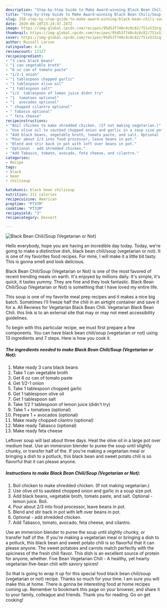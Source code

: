 ```yaml
---
description: "Step-by-Step Guide to Make Award-winning Black Bean Chili/Soup (Vegetarian or Not)"
title: "Step-by-Step Guide to Make Award-winning Black Bean Chili/Soup (Vegetarian or Not)"
slug: 258-step-by-step-guide-to-make-award-winning-black-bean-chili-soup-vegetarian-or-not
date: 2020-08-10T23:24:47.247Z
image: https://img-global.cpcdn.com/recipes/95d53f740c4c0c82/751x532cq70/black-bean-chilisoup-vegetarian-or-not-recipe-main-photo.jpg
thumbnail: https://img-global.cpcdn.com/recipes/95d53f740c4c0c82/751x532cq70/black-bean-chilisoup-vegetarian-or-not-recipe-main-photo.jpg
cover: https://img-global.cpcdn.com/recipes/95d53f740c4c0c82/751x532cq70/black-bean-chilisoup-vegetarian-or-not-recipe-main-photo.jpg
author: Russell Larson
ratingvalue: 4.4
reviewcount: 12127
recipeingredient:
- "3 cans black beans"
- "1 can vegetable broth"
- "6 oz can of tomato paste"
- "1/2-1 onion"
- "1 tablespoon chopped garlic"
- "1 tablespoon olive oil"
- "1 tablespoon salt"
- "1/2  tablespoon of lemon juice didnt try"
- "1  tomatoes optional"
- "1  avocados optional"
- " chopped cilantro optional"
- " Tabasco optional"
- " feta cheese"
recipeinstructions:
- "Boil chicken to make shredded chicken. (If not making vegetarian.)"
- "Use olive oil to sautéed chopped onion and garlic in a soup size pot."
- "Add black beans, vegetable broth, tomato paste, and salt. Optional - lemon juice. Boil."
- "Pour about 2/3 into food processor, leave beans in pot."
- "Blend and stir back in pot with left over beans in pot."
- "Optional - add shredded chicken."
- "Add Tabasco, tomato, avocado, feta cheese, and cilantro."
categories:
- Recipe
tags:
- black
- bean
- chilisoup

katakunci: black bean chilisoup 
nutrition: 211 calories
recipecuisine: American
preptime: "PT37M"
cooktime: "PT33M"
recipeyield: "3"
recipecategory: Dessert

---
```



![Black Bean Chili/Soup (Vegetarian or Not)](https://img-global.cpcdn.com/recipes/95d53f740c4c0c82/751x532cq70/black-bean-chilisoup-vegetarian-or-not-recipe-main-photo.jpg)

Hello everybody, hope you are having an incredible day today. Today, we're going to make a distinctive dish, black bean chili/soup (vegetarian or not). It is one of my favorites food recipes. For mine, I will make it a little bit tasty. This is gonna smell and look delicious.

Black Bean Chili/Soup (Vegetarian or Not) is one of the most favored of recent trending meals on earth. It's enjoyed by millions daily. It's simple, it's quick, it tastes yummy. They are fine and they look fantastic. Black Bean Chili/Soup (Vegetarian or Not) is something that I have loved my entire life.

This soup is one of my favorite meal prep recipes and it makes a nice big batch. Sometimes I&#39;ll freeze half the chili in an airtight container and save it for a. All Reviews for Vegetarian Black Bean Chili. Vegetarian Black Bean Chili. this link is to an external site that may or may not meet accessibility guidelines.


To begin with this particular recipe, we must first prepare a few components. You can have black bean chili/soup (vegetarian or not) using 13 ingredients and 7 steps. Here is how you cook it.

<!--inarticleads1-->

##### The ingredients needed to make Black Bean Chili/Soup (Vegetarian or Not):

1. Make ready 3 cans black beans
1. Take 1 can vegetable broth
1. Get 6 oz can of tomato paste
1. Get 1/2-1 onion
1. Take 1 tablespoon chopped garlic
1. Get 1 tablespoon olive oil
1. Get 1 tablespoon salt
1. Take 1/2 ? tablespoon of lemon juice (didn&#39;t try)
1. Take 1 + tomatoes (optional)
1. Prepare 1 + avocados (optional)
1. Make ready  chopped cilantro (optional)
1. Make ready  Tabasco (optional)
1. Make ready  feta cheese


Leftover soup will last about three days. Heat the olive oil in a large pot over medium heat. Use an immersion blender to puree the soup until slightly chunky, or transfer half of the. If you&#39;re making a vegetarian meal or bringing a dish to a potluck, this black bean and sweet potato chili is so flavorful that it can please anyone. 

<!--inarticleads2-->

##### Instructions to make Black Bean Chili/Soup (Vegetarian or Not):

1. Boil chicken to make shredded chicken. (If not making vegetarian.)
1. Use olive oil to sautéed chopped onion and garlic in a soup size pot.
1. Add black beans, vegetable broth, tomato paste, and salt. Optional - lemon juice. Boil.
1. Pour about 2/3 into food processor, leave beans in pot.
1. Blend and stir back in pot with left over beans in pot.
1. Optional - add shredded chicken.
1. Add Tabasco, tomato, avocado, feta cheese, and cilantro.


Use an immersion blender to puree the soup until slightly chunky, or transfer half of the. If you&#39;re making a vegetarian meal or bringing a dish to a potluck, this black bean and sweet potato chili is so flavorful that it can please anyone. The sweet potatoes and carrots match perfectly with the spiciness of the fresh chili flavor. This dish is an excellent source of protein for anyone, whether. Five Bean Vegetarian Chili - A healthy, yet hearty vegetarian five-bean chili with savory spices! 

So that is going to wrap it up for this special food black bean chili/soup (vegetarian or not) recipe. Thanks so much for your time. I am sure you will make this at home. There is gonna be interesting food at home recipes coming up. Remember to bookmark this page on your browser, and share it to your family, colleague and friends. Thank you for reading. Go on get cooking!
